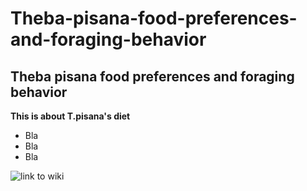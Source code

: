 # Theba-pisana-food-preferences-and-foraging-behavior
## Theba pisana food preferences and foraging behavior

**This is about T.pisana's diet**

- Bla
- Bla
- Bla

![link to wiki]([https://fr.wikipedia.org/wiki/Theba_pisana](https://upload.wikimedia.org/wikipedia/commons/thumb/2/2c/Camargue_fg11.jpg/480px-Camargue_fg11.jpg)https://upload.wikimedia.org/wikipedia/commons/thumb/2/2c/Camargue_fg11.jpg/480px-Camargue_fg11.jpg)



